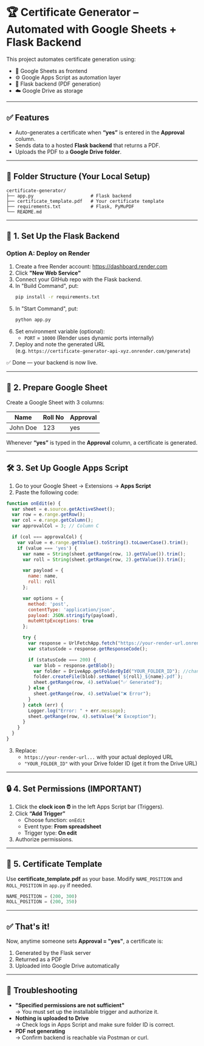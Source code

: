 
# 🏆 Certificate Generator – Automated with Google Sheets + Flask Backend

This project automates certificate generation using:
- 📄 Google Sheets as frontend
- ⚙️ Google Apps Script as automation layer
- 🧠 Flask backend (PDF generation)
- ☁️ Google Drive as storage

---

## ✅ Features

- Auto-generates a certificate when **“yes”** is entered in the **Approval** column.
- Sends data to a hosted **Flask backend** that returns a PDF.
- Uploads the PDF to a **Google Drive folder**.

---

## 📁 Folder Structure (Your Local Setup)

```
certificate-generator/
├── app.py                     # Flask backend
├── certificate_template.pdf   # Your certificate template
├── requirements.txt           # Flask, PyMuPDF
└── README.md
```

---

## 🚀 1. Set Up the Flask Backend

### Option A: Deploy on Render

1. Create a free Render account: https://dashboard.render.com
2. Click **"New Web Service"**
3. Connect your GitHub repo with the Flask backend.
4. In "Build Command", put:
   ```bash
   pip install -r requirements.txt
   ```
5. In "Start Command", put:
   ```bash
   python app.py
   ```
6. Set environment variable (optional):
   - `PORT` = `10000` (Render uses dynamic ports internally)
7. Deploy and note the generated URL  
   (e.g. `https://certificate-generator-api-xyz.onrender.com/generate`)

✅ Done — your backend is now live.

---

## 🧾 2. Prepare Google Sheet

Create a Google Sheet with 3 columns:

| Name | Roll No | Approval |
|------|---------|----------|
| John Doe | 123 | yes |

Whenever **“yes”** is typed in the **Approval** column, a certificate is generated.

---

## 🛠️ 3. Set Up Google Apps Script

1. Go to your Google Sheet → Extensions → **Apps Script**
2. Paste the following code:

```javascript
function onEdit(e) {
  var sheet = e.source.getActiveSheet();
  var row = e.range.getRow();
  var col = e.range.getColumn();
  var approvalCol = 3; // Column C

  if (col === approvalCol) {
    var value = e.range.getValue().toString().toLowerCase().trim();
    if (value === 'yes') {
      var name = String(sheet.getRange(row, 1).getValue()).trim();
      var roll = String(sheet.getRange(row, 2).getValue()).trim();

      var payload = {
        name: name,
        roll: roll
      };

      var options = {
        method: 'post',
        contentType: 'application/json',
        payload: JSON.stringify(payload),
        muteHttpExceptions: true
      };

      try {
        var response = UrlFetchApp.fetch("https://your-render-url.onrender.com/generate", options); // change -> https://your-render-url
        var statusCode = response.getResponseCode();

        if (statusCode === 200) {
          var blob = response.getBlob();
          var folder = DriveApp.getFolderById("YOUR_FOLDER_ID"); //change -> YOUR_FOLDER_ID
          folder.createFile(blob).setName(`${roll}_${name}.pdf`);
          sheet.getRange(row, 4).setValue("✅ Generated");
        } else {
          sheet.getRange(row, 4).setValue("❌ Error");
        }
      } catch (err) {
        Logger.log("Error: " + err.message);
        sheet.getRange(row, 4).setValue("❌ Exception");
      }
    }
  }
}
```

3. Replace:
   - `https://your-render-url...` with your actual deployed URL
   - `"YOUR_FOLDER_ID"` with your Drive folder ID (get it from the Drive URL)

---

## 🔒 4. Set Permissions (IMPORTANT)

1. Click the **clock icon ⏰** in the left Apps Script bar (Triggers).
2. Click **“Add Trigger”**
   - Choose function: `onEdit`
   - Event type: **From spreadsheet**
   - Trigger type: **On edit**
3. Authorize permissions.

---

## 📄 5. Certificate Template

Use **certificate_template.pdf** as your base.
Modify `NAME_POSITION` and `ROLL_POSITION` in `app.py` if needed.

```python
NAME_POSITION = (200, 300)
ROLL_POSITION = (200, 350)
```

---

## ✅ That's it!

Now, anytime someone sets **Approval = "yes"**, a certificate is:

1. Generated by the Flask server
2. Returned as a PDF
3. Uploaded into Google Drive automatically

---

## 🧠 Troubleshooting

- **"Specified permissions are not sufficient"**  
  → You must set up the installable trigger and authorize it.
- **Nothing is uploaded to Drive**  
  → Check logs in Apps Script and make sure folder ID is correct.
- **PDF not generating**  
  → Confirm backend is reachable via Postman or curl.
